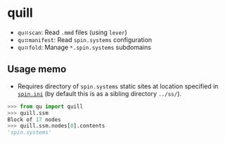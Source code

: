 # quill

- `qu`⠶`scan`: Read `.mmd` files (using `lever`)
- `qu`⠶`manifest`: Read `spin.systems` configuration
- `qu`⠶`fold`: Manage `*.spin.systems` subdomains

## Usage memo

- Requires directory of `spin.systems` static sites at
  location specified in [`spin.ini`](spin.ini) (by default
  this is as a sibling directory `../ss/`).

```py
>>> from qu import quill
>>> quill.ssm
Block of 17 nodes
>>> quill.ssm.nodes[0].contents
'spin.systems'
```
